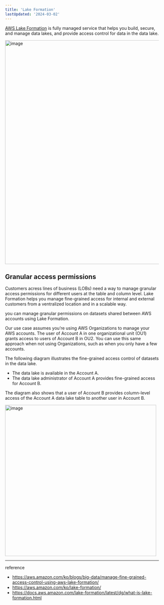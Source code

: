 ```yaml
---
title: 'Lake Formation'
lastUpdated: '2024-03-02'
---
```


[AWS Lake Formation](https://aws.amazon.com/lake-formation/) is fully managed service that helps you build, secure, and manage data lakes, and provide access control for data in the data lake.

<img width="733" alt="image" src="https://github.com/rlaisqls/TIL/assets/81006587/471181ea-62f5-4612-be25-57f0f1413eaf">

## Granular access permissions

Customers acress lines of business (LOBs) need a way to manage granular access permissions for different users at the table and column level. Lake Formation helps you manage fine-grained access for internal and external customers from a ventralized location and in a scalable way.

you can manage granular permissions on datasets shared between AWS accounts using Lake Formation.

Our use case assumes you’re using AWS Organizations to manage your AWS accounts. The user of Account A in one organizational unit (OU1) grants access to users of Account B in OU2. You can use this same approach when not using Organizations, such as when you only have a few accounts.

The following diagram illustrates the fine-grained access control of datasets in the data lake. 

- The data lake is available in the Account A.
- The data lake administrator of Account A provides fine-grained access for Account B.
  
The diagram also shows that a user of Account B provides column-level access of the Account A data lake table to another user in Account B.

<img width="495" alt="image" src="https://github.com/rlaisqls/TIL/assets/81006587/33b6270b-4abb-467a-ba59-85c298ed217f">

---
reference
- https://aws.amazon.com/ko/blogs/big-data/manage-fine-grained-access-control-using-aws-lake-formation/
- https://aws.amazon.com/ko/lake-formation/
- https://docs.aws.amazon.com/lake-formation/latest/dg/what-is-lake-formation.html